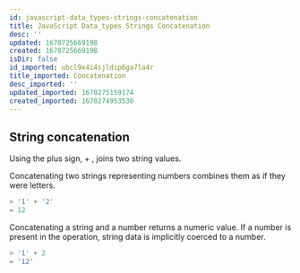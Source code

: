 ```yaml
---
id: javascript-data_types-strings-concatenation
title: JavaScript Data_types Strings Concatenation
desc: ''
updated: 1670725669198
created: 1670725669198
isDir: false
id_imported: ubcl9x4i4sjldip6ga7la4r
title_imported: Concatenation
desc_imported: ''
updated_imported: 1670275159174
created_imported: 1670274953530
---
```


## String concatenation

Using the plus sign, + , joins two string values.

Concatenating two strings representing numbers combines them as if they were letters.

```js
> '1' + '2'
= 12
```

Concatenating a string and a number returns a numeric value. If a number is present in the operation, string data is implicitly coerced to a number.

```js
> '1' + 2
= '12'
```